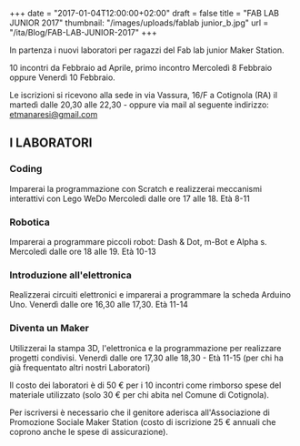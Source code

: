 +++
date = "2017-01-04T12:00:00+02:00"
draft = false
title = "FAB LAB JUNIOR 2017"
thumbnail: "/images/uploads/fablab junior_b.jpg"
url = "/ita/Blog/FAB-LAB-JUNIOR-2017"
+++


In partenza i nuovi laboratori per ragazzi del Fab lab junior Maker Station.

10 incontri da Febbraio ad Aprile, primo incontro Mercoledì 8 Febbraio oppure Venerdì 10 Febbraio.

Le iscrizioni si ricevono alla sede in via Vassura, 16/F a Cotignola (RA) il martedì dalle 20,30 alle 22,30 - oppure via mail al seguente indirizzo: etmanaresi@gmail.com

## I LABORATORI

### Coding
Imparerai la programmazione con Scratch e realizzerai meccanismi interattivi con Lego WeDo
Mercoledì dalle ore 17 alle 18. Età 8-11


### Robotica
Imparerai a programmare piccoli robot: Dash & Dot, m-Bot e Alpha s.
Mercoledì dalle ore 18 alle 19. Età 10-13

### Introduzione all'elettronica
Realizzerai circuiti elettronici e imparerai a programmare la scheda Arduino Uno.
Venerdì dalle ore 16,30 alle 17,30. Età 11-14

### Diventa un Maker
Utilizzerai la stampa 3D, l'elettronica e la programmazione per realizzare progetti condivisi.
Venerdì dalle ore 17,30 alle 18,30 - Età 11-15
(per chi ha già frequentato altri nostri Laboratori)

Il costo dei laboratori è di 50 € per i 10 incontri come rimborso spese del materiale utilizzato (solo 30 € per chi abita nel Comune di Cotignola).

Per iscriversi è necessario che il genitore aderisca all'Associazione di Promozione Sociale Maker Station (costo di iscrizione 25 € annuali che coprono anche le spese di assicurazione).